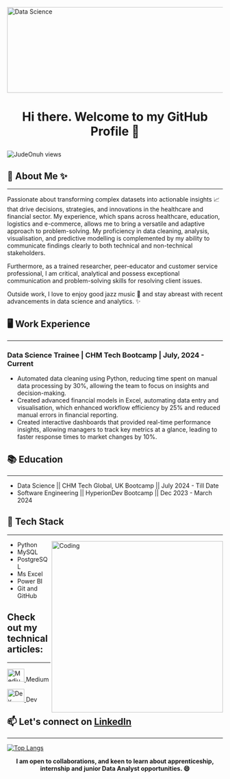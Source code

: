 <img align="center" alt="Data Science" width="1000" height="200" src="https://media.licdn.com/dms/image/C4D12AQESj72-s5gEKg/article-cover_image-shrink_600_2000/0/1626753867110?e=2147483647&v=beta&t=Kf7YAuwZtyCGYLNch-Mgc5eOC-7h7uL_dnBAIgsAFRQ">

# <p align="center">Hi there. Welcome to my GitHub Profile 👋</p>
<p align="left"> <img src="https://komarev.com/ghpvc/?username=Judeonuh&label=Profile%20views&color=0e75b6&style=flat" alt="JudeOnuh views" /> </p>

## 📝 About Me ✨
___
Passionate about transforming complex datasets into actionable insights 📈 that drive decisions, strategies, and innovations in the healthcare and financial sector. My experience, which spans across healthcare, education, logistics and e-commerce, allows me to bring a versatile and adaptive approach to problem-solving. My proficiency in data cleaning, analysis, visualisation, and predictive modelling is complemented by my ability to communicate findings clearly to both technical and non-technical stakeholders.

Furthermore, as a trained researcher, peer-educator and customer service professional, I am critical, analytical and possess exceptional communication and problem-solving skills for resolving client issues.

Outside work, I love to enjoy good jazz music 🎷 and stay abreast with recent advancements in data science and analytics. ✨

## 🖥️ Work Experience
___
### Data Science Trainee | CHM Tech Bootcamp |   July, 2024 - Current
* Automated data cleaning using Python, reducing time spent on manual data processing by 30%, allowing the team to focus on insights and decision-making.
* Created advanced financial models in Excel, automating data entry and visualisation, which enhanced workflow efficiency by 25% and reduced manual errors in financial reporting.
* Created interactive dashboards that provided real-time performance insights, allowing managers to track key metrics at a glance, leading to faster response times to market changes by 10%.

## 📚 Education
___
* Data Science        || CHM Tech Global, UK Bootcamp                  || July 2024 - Till Date
* Software Engineering  || HyperionDev Bootcamp         || Dec 2023 - March 2024

## **🌱 Tech Stack**
___
<img align="right" alt="Coding" width="400" src="https://cdn.dribbble.com/users/926537/screenshots/4502924/media/18181eb39eec9784db256e246954adba.gif">

* Python
* MySQL
* PostgreSQL
* Ms Excel
* Power BI
* Git and GitHub

## Check out my technical articles:
___
<p align="left">
<a href="https://medium.com/@judeprinceonuh" target="blank">
    <img src="https://miro.medium.com/v2/resize:fit:1400/format:webp/1*psYl0y9DUzZWtHzFJLIvTw.png" alt="Medium logo" width="40" height="30">
</a> Medium
</p>

<p>
<a href="https://dev.to/jude_onuh" target="blank">
    <img src="https://res.cloudinary.com/practicaldev/image/fetch/s--R9qwOwpC--/c_limit%2Cf_auto%2Cfl_progressive%2Cq_auto%2Cw_880/https://thepracticaldev.s3.amazonaws.com/i/78hs31fax49uwy6kbxyw.png" alt="Dev logo" width="40" height="30">
</a> Dev
</p>

## 📫 Let's connect on <a href="https://www.linkedin.com/in/jude-onuh/" target="blank">LinkedIn</a>
___

[![Top Langs](https://github-readme-stats.vercel.app/api/top-langs/?username=Judeonuh&layout=compact&theme=chartreuse-dark)](https://github.com/Judeonuh/github-readme-stats)


**<p align="center">I am open to collaborations, and keen to learn about apprenticeship, internship and junior Data Analyst opportunities. 😄</p>**
